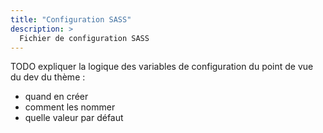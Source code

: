 ```yaml
---
title: "Configuration SASS"
description: >
  Fichier de configuration SASS
---
```


TODO expliquer la logique des variables de configuration du point de vue du dev du thème :
- quand en créer
- comment les nommer
- quelle valeur par défaut